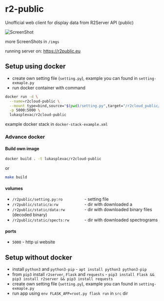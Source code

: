 # r2-public
Unofficial web client for display data from R2Server API (public)

![ScreenShot](https://raw.github.com/lukas0025/r2-public/master/imgs/ob.png)

more ScreenShots in `/imgs`

running server on: https://r2public.eu

## Setup using docker
* create own setting file (`setting.py`), example you can found in `setting-exmaple.py`
* run docker container with command 

```sh
docker run -d \
  --name=r2cloud-public \
  --mount type=bind,source="$(pwd)/setting.py",target="/r2cloud_public/setting.py" \
  -p 5000:5000 \
  lukasplevac/r2cloud-public
```

example docker stack in `docker-stack-example.xml`

### Advance docker

#### Build own image
```sh
docker build . -t lukasplevac/r2cloud-public
```
or
```sh
make build
```

####  volumes
* `/r2public/setting.py:ro          `- setting file
* `/r2public/static/a:rw            `- dir with downloaded a
* `/r2public/static/data:rw         `- dir with downloaded binary files (decoded binary)
* `/r2public/static/spects:rw       `- dir with downloaded spectrograms

#### ports
* `5000` - http ui website

## Setup without docker
* install `python3` and `python3-pip` - `apt install python3 python3-pip`
* from `pip3` install `r2server`, `Flask` and `requests` - `pip3 install Flask && pip3 install r2server && pip3 install requests`
* create own setting file (`setting.py`), example you can found in `setting-exmaple.py`
* run app using `env FLASK_APP=root.py flask run` in `src` dir
